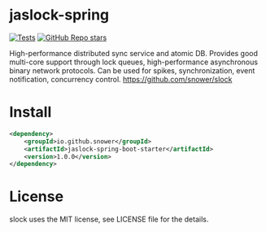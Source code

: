 # jaslock-spring

[![Tests](https://img.shields.io/github/actions/workflow/status/snower/jaslock/build-test.yml?label=tests)](https://github.com/snower/jaslock-spring/actions/workflows/build-test.yml)
[![GitHub Repo stars](https://img.shields.io/github/stars/snower/jaslock-spring?style=social)](https://github.com/snower/jaslock-spring/stargazers)

High-performance distributed sync service and atomic DB. Provides good multi-core support through lock queues, high-performance asynchronous binary network protocols. Can be used for spikes, synchronization, event notification, concurrency control. https://github.com/snower/slock

# Install

```xml
<dependency>
    <groupId>io.github.snower</groupId>
    <artifactId>jaslock-spring-boot-starter</artifactId>
    <version>1.0.0</version>
</dependency>
```
# License

slock uses the MIT license, see LICENSE file for the details.
